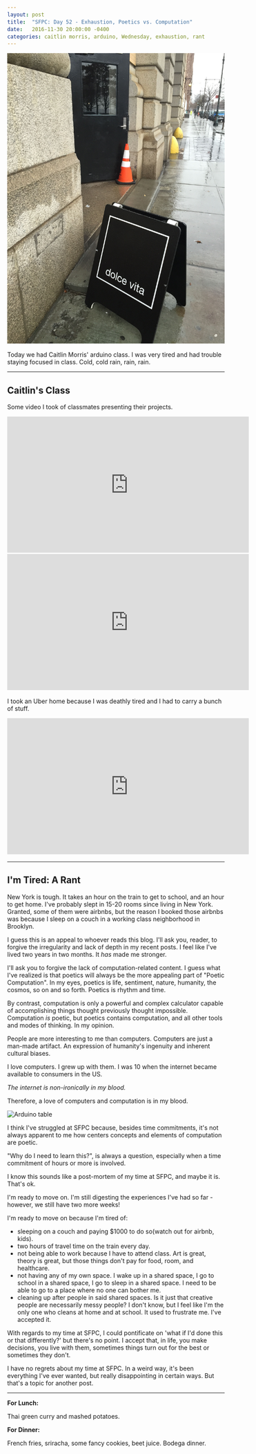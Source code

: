 ```yaml
---
layout: post
title:  "SFPC: Day 52 - Exhaustion, Poetics vs. Computation"
date:   2016-11-30 20:00:00 -0400
categories: caitlin morris, arduino, Wednesday, exhaustion, rant
---
```


![Dolce Vita rain](/images/IMG_6608.JPG)

Today we had Caitlin Morris' arduino class. I was very tired and had trouble staying focused in class. Cold, cold rain, rain, rain.

-----

<h2>Caitlin's Class</h2>

Some video I took of classmates presenting their projects.

<iframe width="560" height="315" src="https://www.youtube.com/embed/PdJE8vtFDos?rel=0" frameborder="0" ></iframe>

<iframe width="560" height="315" src="https://www.youtube.com/embed/fsD4TIm9BfI?rel=0" frameborder="0" ></iframe>

I took an Uber home because I was deathly tired and I had to carry a bunch of stuff.

<iframe width="560" height="315" src="https://www.youtube.com/embed/GGH9B1LlAMc?rel=0" frameborder="0" ></iframe>

-----

<h2>I'm Tired: A Rant</h2>

New York is tough. It takes an hour on the train to get to school, and an hour to get home. I've probably slept in 15-20 rooms since living in New York. Granted, some of them were airbnbs, but the reason I booked those airbnbs was because I sleep on a couch in a working class neighborhood in Brooklyn.

I guess this is an appeal to whoever reads this blog. I'll ask you, reader, to forgive the irregularity and lack of depth in my recent posts. I feel like I've lived two years in two months. It *has* made me stronger.

I'll ask you to forgive the lack of computation-related content. I guess what I've realized is that poetics will always be the more appealing part of "Poetic Computation". In my eyes, poetics is life, sentiment, nature, humanity, the cosmos, so on and so forth. Poetics is rhythm and time.

By contrast, computation is only a powerful and complex calculator capable of accomplishing things thought previously thought impossible. Computation *is* poetic, but poetics contains computation, and all other tools and modes of thinking. In my opinion.

People are more interesting to me than computers. Computers are just a man-made artifact. An expression of humanity's ingenuity and inherent cultural biases.

I love computers. I grew up with them. I was 10 when the internet became available to consumers in the US.

*The internet is non-ironically in my blood.*

Therefore, a love of computers and computation is in my blood.

![Arduino table](/images/IMG_6607.jpg)

I think I've struggled at SFPC because, besides time commitments, it's not always apparent to me how centers concepts and elements of computation are poetic.

"Why do I need to learn this?", is always a question, especially when a time commitment of hours or more is involved.

I know this sounds like a post-mortem of my time at SFPC, and maybe it is. That's ok.

I'm ready to move on. I'm still digesting the experiences I've had so far - however, we still have two more weeks!

I'm ready to move on because I'm tired of:

- sleeping on a couch and paying $1000 to do so(watch out for airbnb, kids).
- two hours of travel time on the train every day.
- not being able to work because I have to attend class. Art is great, theory is great, but those things don't pay for food, room, and healthcare.
- not having any of my own space. I wake up in a shared space, I go to school in a shared space, I go to sleep in a shared space. I need to be able to go to a place where no one can bother me.
- cleaning up after people in said shared spaces. Is it just that creative people are necessarily messy people? I don't know, but I feel like I'm the only one who cleans at home and at school. It used to frustrate me. I've accepted it.

With regards to my time at SFPC, I could pontificate on 'what if I'd done this or that differently?' but there's no point. I accept that, in life, you make decisions, you live with them, sometimes things turn out for the best or sometimes they don't.

I have no regrets about my time at SFPC. In a weird way, it's been everything I've ever wanted, but really disappointing in certain ways. But that's a topic for another post.

-----

**For Lunch:**

Thai green curry and mashed potatoes.

**For Dinner:**

French fries, sriracha, some fancy cookies, beet juice. Bodega dinner.
